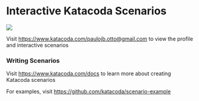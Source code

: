 # Interactive Katacoda Scenarios

[![](http://shields.katacoda.com/katacoda/paulojb.otto@gmail.com/count.svg)](https://www.katacoda.com/paulojb.otto@gmail.com "Get your profile on Katacoda.com")

Visit https://www.katacoda.com/paulojb.otto@gmail.com to view the profile and interactive scenarios

### Writing Scenarios
Visit https://www.katacoda.com/docs to learn more about creating Katacoda scenarios

For examples, visit https://github.com/katacoda/scenario-example
